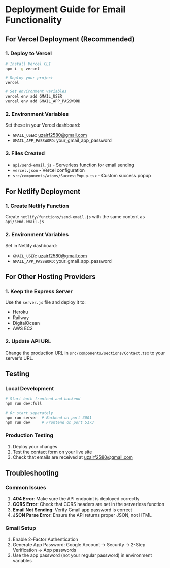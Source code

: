 # Deployment Guide for Email Functionality

## For Vercel Deployment (Recommended)

### 1. Deploy to Vercel
```bash
# Install Vercel CLI
npm i -g vercel

# Deploy your project
vercel

# Set environment variables
vercel env add GMAIL_USER
vercel env add GMAIL_APP_PASSWORD
```

### 2. Environment Variables
Set these in your Vercel dashboard:
- `GMAIL_USER`: uzairf2580@gmail.com
- `GMAIL_APP_PASSWORD`: your_gmail_app_password

### 3. Files Created
- `api/send-email.js` - Serverless function for email sending
- `vercel.json` - Vercel configuration
- `src/components/atoms/SuccessPopup.tsx` - Custom success popup

## For Netlify Deployment

### 1. Create Netlify Function
Create `netlify/functions/send-email.js` with the same content as `api/send-email.js`

### 2. Environment Variables
Set in Netlify dashboard:
- `GMAIL_USER`: uzairf2580@gmail.com
- `GMAIL_APP_PASSWORD`: your_gmail_app_password

## For Other Hosting Providers

### 1. Keep the Express Server
Use the `server.js` file and deploy it to:
- Heroku
- Railway
- DigitalOcean
- AWS EC2

### 2. Update API URL
Change the production URL in `src/components/sections/Contact.tsx` to your server's URL.

## Testing

### Local Development
```bash
# Start both frontend and backend
npm run dev:full

# Or start separately
npm run server  # Backend on port 3001
npm run dev     # Frontend on port 5173
```

### Production Testing
1. Deploy your changes
2. Test the contact form on your live site
3. Check that emails are received at uzairf2580@gmail.com

## Troubleshooting

### Common Issues
1. **404 Error**: Make sure the API endpoint is deployed correctly
2. **CORS Error**: Check that CORS headers are set in the serverless function
3. **Email Not Sending**: Verify Gmail app password is correct
4. **JSON Parse Error**: Ensure the API returns proper JSON, not HTML

### Gmail Setup
1. Enable 2-Factor Authentication
2. Generate App Password: Google Account → Security → 2-Step Verification → App passwords
3. Use the app password (not your regular password) in environment variables
